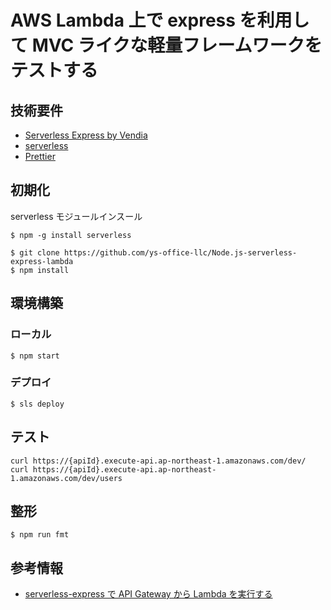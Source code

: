 # AWS Lambda 上で express を利用して MVC ライクな軽量フレームワークをテストする

## 技術要件

- [Serverless Express by Vendia](https://github.com/vendia/serverless-express)
- [serverless](https://www.serverless.com/)
- [Prettier](https://prettier.io/)

## 初期化

serverless モジュールインスール

```shell
$ npm -g install serverless
```

```shell
$ git clone https://github.com/ys-office-llc/Node.js-serverless-express-lambda
$ npm install
```

## 環境構築

### ローカル

```shell
$ npm start
```

### デプロイ

```shell
$ sls deploy
```

## テスト

```shell
curl https://{apiId}.execute-api.ap-northeast-1.amazonaws.com/dev/
curl https://{apiId}.execute-api.ap-northeast-1.amazonaws.com/dev/users
```

## 整形

```shell
$ npm run fmt
```

## 参考情報

- [serverless-express で API Gateway から Lambda を実行する](https://zenn.dev/yuta_saito/articles/8b543a1957c375593ee5)
